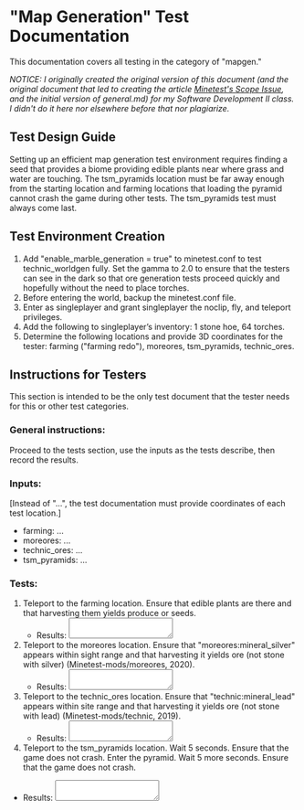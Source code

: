 # "Map Generation" Test Documentation
This documentation covers all testing in the category of "mapgen."

_NOTICE: I originally created the original version of this document (and
the original document that led to creating the article [Minetest's
Scope Issue](https://poikilos.org/minetest-scope-issue), and the
initial version of general.md) for my Software Development II class. I
didn't do it here nor elsewhere before that nor plagiarize._

## Test Design Guide
Setting up an efficient map generation test environment requires
finding a seed that provides a biome providing edible plants near where
grass and water are touching. The tsm_pyramids location must be far
away enough from the starting location and farming locations that
loading the pyramid cannot crash the game during other tests. The
tsm_pyramids test must always come last.


## Test Environment Creation
1. Add "enable_marble_generation = true" to minetest.conf to test
   technic_worldgen fully. Set the gamma to 2.0 to ensure that the
   testers can see in the dark so that ore generation tests proceed
   quickly and hopefully without the need to place torches.
2. Before entering the world, backup the minetest.conf file.
3. Enter as singleplayer and grant singleplayer the noclip, fly, and
   teleport privileges.
4. Add the following to singleplayer’s inventory: 1 stone hoe, 64
   torches.
5. Determine the following locations and provide 3D coordinates for the
   tester: farming ("farming redo"), moreores, tsm_pyramids,
   technic_ores.


## Instructions for Testers
This section is intended to be the only test document that the tester
needs for this or other test categories.

### General instructions:
Proceed to the tests section, use the inputs as the tests describe,
then record the results.

### Inputs:
[Instead of "...", the test documentation must provide coordinates of
each test location.]
- farming: ...
- moreores: ...
- technic_ores: ...
- tsm_pyramids: ...

### Tests:
1. Teleport to the farming location. Ensure that edible plants are there
   and that harvesting them yields produce or seeds.
   - Results: <textarea name="mapgenTest1Result" form="usrform"></textarea>
2. Teleport to the moreores location. Ensure that
   "moreores:mineral_silver" appears within sight range and that
   harvesting it yields ore (not stone with silver)
   (Minetest-mods/moreores, 2020).
   - Results: <textarea name="mapgenTest2Result" form="usrform"></textarea>
3. Teleport to the technic_ores location. Ensure that
   "technic:mineral_lead" appears within site range and that harvesting
   it yields ore (not stone with lead) (Minetest-mods/technic, 2019).
   - Results: <textarea name="mapgenTest3Result" form="usrform"></textarea>
4. Teleport to the tsm_pyramids location. Wait 5 seconds. Ensure that
   the game does not crash. Enter the pyramid. Wait 5 more seconds.
   Ensure that the game does not crash.
  - Results: <textarea name="mapgenTest4Result" form="usrform"></textarea>
